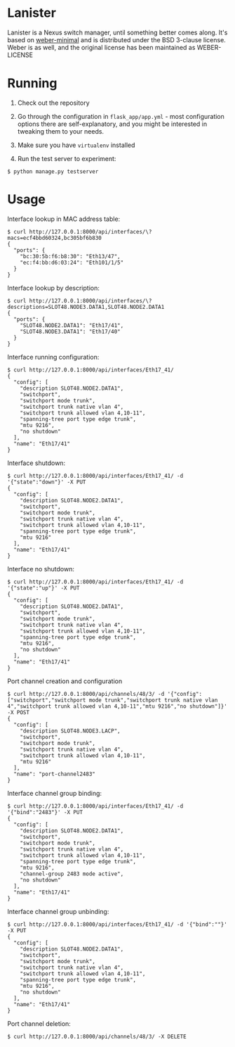 Lanister
=============

Lanister is a Nexus switch manager, until something better comes along. It's
based on [weber-minimal](https://github.com/vmalloc/weber-minimal) and is
distributed under the BSD 3-clause license. Weber is as well, and the original
license has been maintained as WEBER-LICENSE

Running
============
1. Check out the repository

2. Go through the configuration in `flask_app/app.yml` - most configuration
   options there are self-explanatory, and you might be interested in tweaking
   them to your needs.

3. Make sure you have `virtualenv` installed

4. Run the test server to experiment:

```
$ python manage.py testserver
```

Usage
============

Interface lookup in MAC address table:
```
$ curl http://127.0.0.1:8000/api/interfaces/\?macs=ecf4bbd60324,bc305bf6b830
{
  "ports": {
    "bc:30:5b:f6:b8:30": "Eth13/47",
    "ec:f4:bb:d6:03:24": "Eth101/1/5"
  }
}
```

Interface lookup by description:
```
$ curl http://127.0.0.1:8000/api/interfaces/\?descriptions=SLOT48.NODE3.DATA1,SLOT48.NODE2.DATA1
{
  "ports": {
    "SLOT48.NODE2.DATA1": "Eth17/41",
    "SLOT48.NODE3.DATA1": "Eth17/40"
  }
}
```

Interface running configuration:
```
$ curl http://127.0.0.1:8000/api/interfaces/Eth17_41/
{
  "config": [
    "description SLOT48.NODE2.DATA1",
    "switchport",
    "switchport mode trunk",
    "switchport trunk native vlan 4",
    "switchport trunk allowed vlan 4,10-11",
    "spanning-tree port type edge trunk",
    "mtu 9216",
    "no shutdown"
  ],
  "name": "Eth17/41"
}
```

Interface shutdown:
```
$ curl http://127.0.0.1:8000/api/interfaces/Eth17_41/ -d '{"state":"down"}' -X PUT
{
  "config": [
    "description SLOT48.NODE2.DATA1",
    "switchport",
    "switchport mode trunk",
    "switchport trunk native vlan 4",
    "switchport trunk allowed vlan 4,10-11",
    "spanning-tree port type edge trunk",
    "mtu 9216"
  ],
  "name": "Eth17/41"
}
```

Interface no shutdown:
```
$ curl http://127.0.0.1:8000/api/interfaces/Eth17_41/ -d '{"state":"up"}' -X PUT
{
  "config": [
    "description SLOT48.NODE2.DATA1",
    "switchport",
    "switchport mode trunk",
    "switchport trunk native vlan 4",
    "switchport trunk allowed vlan 4,10-11",
    "spanning-tree port type edge trunk",
    "mtu 9216",
    "no shutdown"
  ],
  "name": "Eth17/41"
}
```

Port channel creation and configuration
```
$ curl http://127.0.0.1:8000/api/channels/48/3/ -d '{"config":["switchport","switchport mode trunk","switchport trunk native vlan 4","switchport trunk allowed vlan 4,10-11","mtu 9216","no shutdown"]}' -X POST
{
  "config": [
    "description SLOT48.NODE3.LACP",
    "switchport",
    "switchport mode trunk",
    "switchport trunk native vlan 4",
    "switchport trunk allowed vlan 4,10-11",
    "mtu 9216"
  ],
  "name": "port-channel2483"
}
```

Interface channel group binding:
```
$ curl http://127.0.0.1:8000/api/interfaces/Eth17_41/ -d '{"bind":"2483"}' -X PUT
{
  "config": [
    "description SLOT48.NODE2.DATA1",
    "switchport",
    "switchport mode trunk",
    "switchport trunk native vlan 4",
    "switchport trunk allowed vlan 4,10-11",
    "spanning-tree port type edge trunk",
    "mtu 9216",
    "channel-group 2483 mode active",
    "no shutdown"
  ],
  "name": "Eth17/41"
}
```

Interface channel group unbinding:
```
$ curl http://127.0.0.1:8000/api/interfaces/Eth17_41/ -d '{"bind":""}' -X PUT
{
  "config": [
    "description SLOT48.NODE2.DATA1",
    "switchport",
    "switchport mode trunk",
    "switchport trunk native vlan 4",
    "switchport trunk allowed vlan 4,10-11",
    "spanning-tree port type edge trunk",
    "mtu 9216",
    "no shutdown"
  ],
  "name": "Eth17/41"
}
```

Port channel deletion:
```
$ curl http://127.0.0.1:8000/api/channels/48/3/ -X DELETE
```
